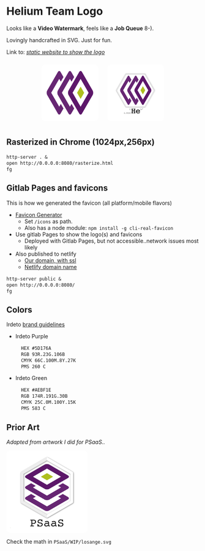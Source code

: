 # Helium Team Logo

Looks like a __Video Watermark__, feels like a __Job Queue__ 8-).

Lovingly handcrafted in SVG. Just for fun.

Link to: [_static website to show the logo_](https://logo.he.ir-si.com/)
<center>
<img src="public/Helium.sans-256.png" width="128" style="background-color:#fff;border-radius: 10px; padding:10px; margin: 10px">
<img src="public/Helium-256.png" width="128" style="background-color:#fff;border-radius: 10px; padding:10px; margin: 10px">
</center>



## Rasterized in Chrome (1024px,256px)
```
http-server . &
open http://0.0.0.0:8080/rasterize.html
fg
```
## Gitlab Pages and favicons
This is how we generated the favicon (all platform/mobile flavors)
- [Favicon Generator](http://realfavicongenerator.net/)
  - Set `/icons` as path.
  - Also has a node module: `npm install -g cli-real-favicon`
- Use gitlab Pages to show the logo(s) and favicons
  - Deployed with Gitlab Pages, but not accessible..network issues most likely
- Also published to netlify
  - [Our domain, with ssl](https://logo.he.ir-si.com/)
  - [Netlify domain name](https://logo-he.netlify.com/)
```
http-server public &
open http://0.0.0.0:8080/
fg
```
## Colors
Irdeto [brand guidelines](http://irdeto.com/brand-guidelines/brand-guidelines.html)

- Irdeto Purple

        HEX #5D176A
        RGB 93R.23G.106B
        CMYK 66C.100M.8Y.27K
        PMS 260 C

- Irdeto Green

        HEX #AEBF1E
        RGB 174R.191G.30B
        CMYK 25C.0M.100Y.15K
        PMS 583 C

## Prior Art
_Adapted from artwork I did for PSaaS.._

<div style="background-color:#fff;border-radius: 10px; display:inline-block; padding:10px">
<img src="PSaaS/PSaaS-256.png" width=192>
</div>


Check the math in `PSaaS/WIP/losange.svg`


